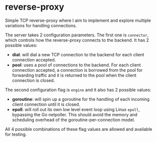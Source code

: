 # reverse-proxy

Simple TCP reverse-proxy where I aim to implement and explore multiple variations for handling connections.

The server takes 2 configuration parameters. The first one is `connector`, which controls how the reverse-proxy connects to the backend. It has 2 possible values:
- **dial**: will dial a new TCP connection to the backend for each client connection accepted.
- **pool**: uses a pool of connections to the backend. For each client connection accepted, a connection is borrowed from the pool for forwarding traffic and it is returned to the pool when the client connection is closed.

The second configuration flag is `engine` and it also has 2 possible values:
- **goroutine**: will spin up a goroutine for the handling of each incoming client connection until it is closed.
- **epoll**: will roll out its own low level event loop using Linux `epoll`, bypassing the Go netpoller. This should avoid the memory and scheduling overhead of the goroutine-per-connection model.

All 4 possible combinations of these flag values are allowed and available for testing.